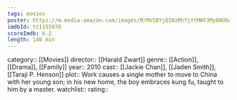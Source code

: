 ```yaml
---
tags: movies
poster: https://m.media-amazon.com/images/M/MV5BYjQ1NzRhYjYtMWY3My00ODA0LTk5ZDctYjQ4YjE0M2RhMGNiXkEyXkFqcGdeQXVyNTUyMzE4Mzg@._V1_SX300.jpg
imdbId: tt1155076
scoreImdb: 6.2
length: 140 min
---
```


category:: [[Movies]]
director:: [[Harald Zwart]]
genre:: [[Action]], [[Drama]], [[Family]]
year:: 2010
cast:: [[Jackie Chan]], [[Jaden Smith]], [[Taraji P. Henson]]
plot:: Work causes a single mother to move to China with her young son; in his new home, the boy embraces kung fu, taught to him by a master.
watchlist::
rating::
